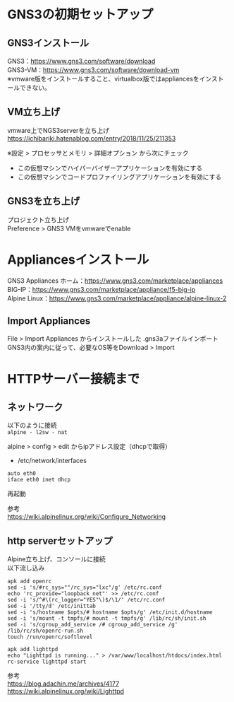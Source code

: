 # GNS3の初期セットアップ

## GNS3インストール

GNS3：https://www.gns3.com/software/download  
GNS3-VM：https://www.gns3.com/software/download-vm  
※vmware版をインストールすること、virtualbox版ではappliancesをインストールできない。  

## VM立ち上げ

vmware上でNGS3serverを立ち上げ  
https://ichibariki.hatenablog.com/entry/2018/11/25/211353  

※設定 > プロセッサとメモリ > 詳細オプション から次にチェック
- この仮想マシンでハイパーバイザーアプリケーションを有効にする
- この仮想マシンでコードプロファイリングアプリケーションを有効にする

## GNS3を立ち上げ

プロジェクト立ち上げ  
Preference > GNS3 VMをvmwareでenable  

# Appliancesインストール

GNS3 Appliances ホーム：https://www.gns3.com/marketplace/appliances  
BIG-IP：https://www.gns3.com/marketplace/appliance/f5-big-ip  
Alpine Linux：https://www.gns3.com/marketplace/appliance/alpine-linux-2  

## Import Appliances

File > Import Appliances からインストールした .gns3aファイルインポート  
GNS3内の案内に従って、必要なOS等をDownload > Import  

# HTTPサーバー接続まで

## ネットワーク

以下のように接続  
```alpine - l2sw - nat```

alpine > config > edit からipアドレス設定（dhcpで取得）  

- /etc/network/interfaces
```
auto eth0
iface eth0 inet dhcp
```

再起動  

参考  
https://wiki.alpinelinux.org/wiki/Configure_Networking  

## http serverセットアップ

Alpine立ち上げ、コンソールに接続  
以下流し込み  
```
apk add openrc
sed -i 's/#rc_sys=""/rc_sys="lxc"/g' /etc/rc.conf
echo 'rc_provide="loopback net"' >> /etc/rc.conf
sed -i 's/^#\(rc_logger="YES"\)$/\1/' /etc/rc.conf
sed -i '/tty/d' /etc/inittab 
sed -i 's/hostname $opts/# hostname $opts/g' /etc/init.d/hostname
sed -i 's/mount -t tmpfs/# mount -t tmpfs/g' /lib/rc/sh/init.sh 
sed -i 's/cgroup_add_service /# cgroup_add_service /g' /lib/rc/sh/openrc-run.sh
touch /run/openrc/softlevel

apk add lighttpd
echo "Lighttpd is running..." > /var/www/localhost/htdocs/index.html
rc-service lighttpd start
```

参考  
https://blog.adachin.me/archives/4177  
https://wiki.alpinelinux.org/wiki/Lighttpd
